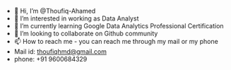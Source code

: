 - 👋 Hi, I’m @Thoufiq-Ahamed
- 👀 I’m interested in working as Data Analyst
- 🌱 I’m currently learning Google Data Analytics Professional Certification
- 💞️ I’m looking to collaborate on Github community
- 📫 How to reach me - you can reach me through my mail or my phone
- Mail id: thoufiqhmd@gmail.com
- phone: +91 9600684329

<!---
Thoufiq-Ahamed/Thoufiq-Ahamed is a ✨ special ✨ repository because its `README.md` (this file) appears on your GitHub profile.
You can click the Preview link to take a look at your changes.
--->
